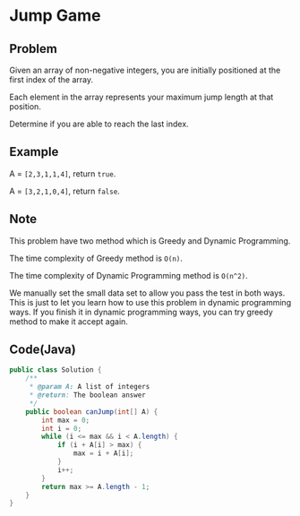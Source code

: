 # Jump Game

## Problem

Given an array of non-negative integers, you are initially positioned at the first index of the array.

Each element in the array represents your maximum jump length at that position.

Determine if you are able to reach the last index.

## Example

A = `[2,3,1,1,4]`, return `true`.

A = `[3,2,1,0,4]`, return `false`.

## Note

This problem have two method which is Greedy and Dynamic Programming.

The time complexity of Greedy method is `O(n)`.

The time complexity of Dynamic Programming method is `O(n^2)`.

We manually set the small data set to allow you pass the test in both ways. This is just to let you learn how to use this problem in dynamic programming ways. If you finish it in dynamic programming ways, you can try greedy method to make it accept again.

## Code(Java)

```java
public class Solution {
    /**
     * @param A: A list of integers
     * @return: The boolean answer
     */
    public boolean canJump(int[] A) {
        int max = 0;
        int i = 0;
        while (i <= max && i < A.length) {
            if (i + A[i] > max) {
                max = i + A[i];
            }
            i++;
        }
        return max >= A.length - 1;
    }
}
```
